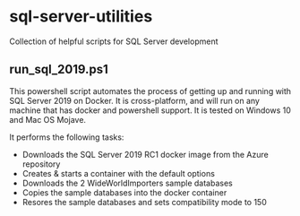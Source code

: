 # sql-server-utilities
Collection of helpful scripts for SQL Server development

## run_sql_2019.ps1
This powershell script automates the process of getting up and running with SQL Server 2019 on Docker.  It is cross-platform, and will run on any machine that has docker and powershell support.  It is tested on Windows 10 and Mac OS Mojave.

It performs the following tasks:
* Downloads the SQL Server 2019 RC1 docker image from the Azure repository
* Creates & starts a container with the default options
* Downloads the 2 WideWorldImporters sample databases
* Copies the sample databases into the docker container
* Resores the sample databases and sets compatibility mode to 150
